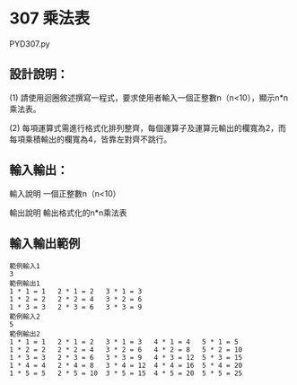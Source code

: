 # 307 乘法表
PYD307.py
## 設計說明：
(1) 請使用迴圈敘述撰寫一程式，要求使用者輸入一個正整數n（n<10），顯示n*n乘法表。

(2) 每項運算式需進行格式化排列整齊，每個運算子及運算元輸出的欄寬為2，而每項乘積輸出的欄寬為4，皆靠左對齊不跳行。

## 輸入輸出：
輸入說明
一個正整數n（n<10）

輸出說明
輸出格式化的n*n乘法表


## 輸入輸出範例
```
範例輸入1
3
範例輸出1
1 * 1 = 1   2 * 1 = 2   3 * 1 = 3   
1 * 2 = 2   2 * 2 = 4   3 * 2 = 6   
1 * 3 = 3   2 * 3 = 6   3 * 3 = 9   
範例輸入2
5
範例輸出2
1 * 1 = 1   2 * 1 = 2   3 * 1 = 3   4 * 1 = 4   5 * 1 = 5   
1 * 2 = 2   2 * 2 = 4   3 * 2 = 6   4 * 2 = 8   5 * 2 = 10  
1 * 3 = 3   2 * 3 = 6   3 * 3 = 9   4 * 3 = 12  5 * 3 = 15  
1 * 4 = 4   2 * 4 = 8   3 * 4 = 12  4 * 4 = 16  5 * 4 = 20  
1 * 5 = 5   2 * 5 = 10  3 * 5 = 15  4 * 5 = 20  5 * 5 = 25  
```
